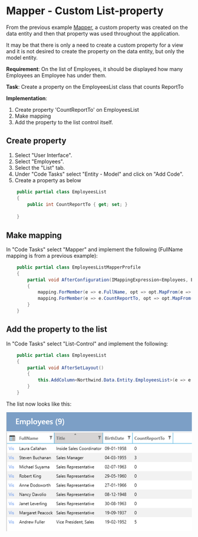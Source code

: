 # Mapper - Custom List-property

From the previous example [Mapper](Mapper.md), a custom property was created on the data entity and then that property was used throughout the application.

It may be that there is only a need to create a custom property for a view and it is not desired to create the property on the data entity, but only the model entity.

**Requirement**: On the list of Employees, it should be displayed how many Employees an Employee has under them.

**Task**: Create a property on the EmployeesList class that counts ReportTo

**Implementation**: 

1. Create property 'CountReportTo' on EmployeesList
2. Make mapping
3. Add the property to the list control itself.

## Create property

1. Select "User Interface".
2. Select "Employees".
3. Select the "List" tab.
4. Under "Code Tasks" select "Entity - Model" and click on "Add Code".
5. Create a property as below

```cs
    public partial class EmployeesList
    {
        public int CountReportTo { get; set; }

    }
```

## Make mapping

In "Code Tasks" select "Mapper" and implement the following (FullName mapping is from a previous example):

```cs
    public partial class EmployeesListMapperProfile
    {
        partial void AfterConfiguration(IMappingExpression<Employees, EmployeesList> mapping)
        {
            mapping.ForMember(e => e.FullName, opt => opt.MapFrom(e => $"{e.FirstName} {e.LastName}"));
            mapping.ForMember(e => e.CountReportTo, opt => opt.MapFrom(e => e.Employees2.Count));
        }
    }
```

## Add the property to the list

In "Code Tasks" select "List-Control" and implement the following:

```cs
    public partial class EmployeesList
    {
        partial void AfterSetLayout()
        {
            this.AddColumn<Northwind.Data.Entity.EmployeesList>(e => e.CountReportTo, e => e.CountReportTo);
        }
    }
```

The list now looks like this:

![Alt text](media/Mapper-Template.png)
